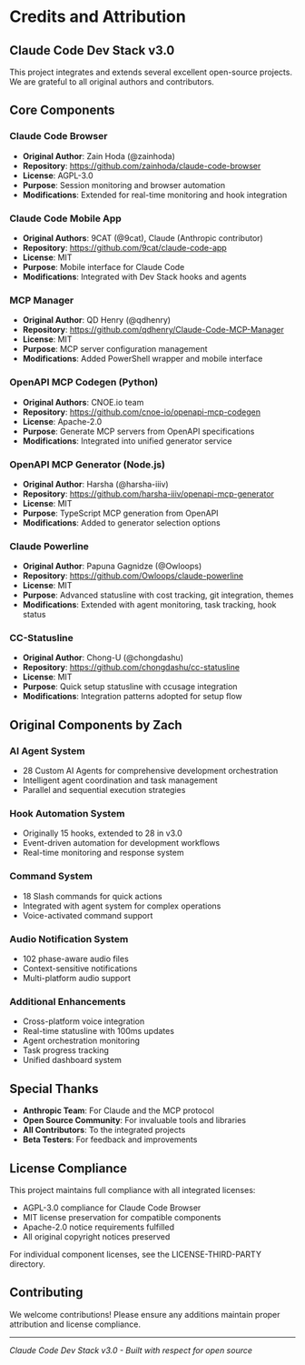 # Credits and Attribution

## Claude Code Dev Stack v3.0

This project integrates and extends several excellent open-source projects. We are grateful to all original authors and contributors.

## Core Components

### Claude Code Browser
- **Original Author**: Zain Hoda (@zainhoda)
- **Repository**: https://github.com/zainhoda/claude-code-browser
- **License**: AGPL-3.0
- **Purpose**: Session monitoring and browser automation
- **Modifications**: Extended for real-time monitoring and hook integration

### Claude Code Mobile App
- **Original Authors**: 9CAT (@9cat), Claude (Anthropic contributor)
- **Repository**: https://github.com/9cat/claude-code-app
- **License**: MIT
- **Purpose**: Mobile interface for Claude Code
- **Modifications**: Integrated with Dev Stack hooks and agents

### MCP Manager
- **Original Author**: QD Henry (@qdhenry)
- **Repository**: https://github.com/qdhenry/Claude-Code-MCP-Manager
- **License**: MIT
- **Purpose**: MCP server configuration management
- **Modifications**: Added PowerShell wrapper and mobile interface

### OpenAPI MCP Codegen (Python)
- **Original Authors**: CNOE.io team
- **Repository**: https://github.com/cnoe-io/openapi-mcp-codegen
- **License**: Apache-2.0
- **Purpose**: Generate MCP servers from OpenAPI specifications
- **Modifications**: Integrated into unified generator service

### OpenAPI MCP Generator (Node.js)
- **Original Author**: Harsha (@harsha-iiiv)
- **Repository**: https://github.com/harsha-iiiv/openapi-mcp-generator
- **License**: MIT
- **Purpose**: TypeScript MCP generation from OpenAPI
- **Modifications**: Added to generator selection options

### Claude Powerline
- **Original Author**: Papuna Gagnidze (@Owloops)
- **Repository**: https://github.com/Owloops/claude-powerline
- **License**: MIT
- **Purpose**: Advanced statusline with cost tracking, git integration, themes
- **Modifications**: Extended with agent monitoring, task tracking, hook status

### CC-Statusline
- **Original Author**: Chong-U (@chongdashu)
- **Repository**: https://github.com/chongdashu/cc-statusline
- **License**: MIT
- **Purpose**: Quick setup statusline with ccusage integration
- **Modifications**: Integration patterns adopted for setup flow

## Original Components by Zach

### AI Agent System
- 28 Custom AI Agents for comprehensive development orchestration
- Intelligent agent coordination and task management
- Parallel and sequential execution strategies

### Hook Automation System
- Originally 15 hooks, extended to 28 in v3.0
- Event-driven automation for development workflows
- Real-time monitoring and response system

### Command System
- 18 Slash commands for quick actions
- Integrated with agent system for complex operations
- Voice-activated command support

### Audio Notification System
- 102 phase-aware audio files
- Context-sensitive notifications
- Multi-platform audio support

### Additional Enhancements
- Cross-platform voice integration
- Real-time statusline with 100ms updates
- Agent orchestration monitoring
- Task progress tracking
- Unified dashboard system

## Special Thanks

- **Anthropic Team**: For Claude and the MCP protocol
- **Open Source Community**: For invaluable tools and libraries
- **All Contributors**: To the integrated projects
- **Beta Testers**: For feedback and improvements

## License Compliance

This project maintains full compliance with all integrated licenses:
- AGPL-3.0 compliance for Claude Code Browser
- MIT license preservation for compatible components
- Apache-2.0 notice requirements fulfilled
- All original copyright notices preserved

For individual component licenses, see the LICENSE-THIRD-PARTY directory.

## Contributing

We welcome contributions! Please ensure any additions maintain proper attribution and license compliance.

---

*Claude Code Dev Stack v3.0 - Built with respect for open source*